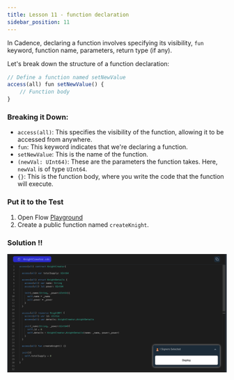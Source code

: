 ```yaml
---
title: Lesson 11 - function declaration
sidebar_position: 11
---
```


In Cadence, declaring a function involves specifying its visibility, `fun` keyword, function name, parameters, return type (if any).

Let's break down the structure of a function declaration:

```jsx
// Define a function named setNewValue
access(all) fun setNewValue() {
    // Function body
}
```

### Breaking it Down:

- `access(all)`: This specifies the visibility of the function, allowing it to be accessed from anywhere.
- `fun`: This keyword indicates that we're declaring a function.
- `setNewValue`: This is the name of the function.
- `(newVal: UInt64)`: These are the parameters the function takes. Here, `newVal` is of type `UInt64`.
- `{}`: This is the function body, where you write the code that the function will execute.

### Put it to the Test

1. Open Flow [Playground](https://play.flow.com/)
2. Create a public function named `createKnight`.

### Solution !!

![Alt text](image-4.png)
